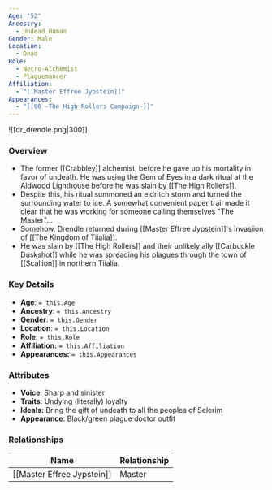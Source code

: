 ```yaml
---
Age: "52"
Ancestry:
  - Undead Human
Gender: Male
Location:
  - Dead
Role:
  - Necro-Alchemist
  - Plaguemancer
Affiliation:
  - "[[Master Effree Jypstein]]"
Appearances:
  - "[[00 -The High Rollers Campaign-]]"
---
```

![[dr_drendle.png|300]]
### Overview
- The former [[Crabbley]] alchemist, before he gave up his mortality in favor of undeath. He was using the Gem of Eyes in a dark ritual at the Aldwood Lighthouse before he was slain by [[The High Rollers]].
- Despite this, his ritual summoned an eldritch storm and turned the surrounding water to ice. A  somewhat convenient paper trail made it clear that he was working for someone calling themselves "The Master"...
- Somehow, Drendle returned during [[Master Effree Jypstein]]'s invasiion of [[The Kingdom of Tiialia]].
- He was slain by [[The High Rollers]] and their unlikely ally [[Carbuckle Duskshot]] while he was spreading his plagues through the town of [[Scallion]] in northern Tiialia.

### Key Details
- **Age**: `= this.Age`
- **Ancestry**: `= this.Ancestry`
- **Gender**: `= this.Gender`
- **Location**: `= this.Location`
- **Role**: `= this.Role`
- **Affiliation:** `= this.Affiliation`
- **Appearances:** `= this.Appearances`

### Attributes
- **Voice**: Sharp and sinister
- **Traits**: Undying (literally) loyalty
- **Ideals:** Bring the gift of undeath to all the peoples of Selerim
- **Appearance**: Black/green plague doctor outfit

### Relationships

| Name                       | Relationship |
| -------------------------- | ------------ |
| [[Master Effree Jypstein]] | Master       |
